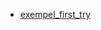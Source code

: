 ﻿*  [exempel_first_try](/FME/ages/ages_leverans_specifika/MM/aldre_format/exempel_first_try/exempel_first_try)

